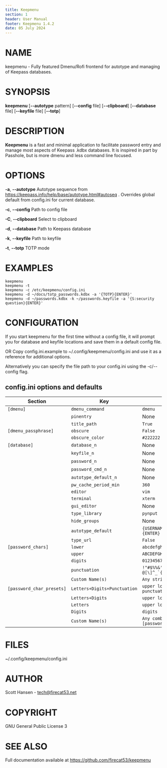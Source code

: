 ```yaml
---
title: Keepmenu
section: 1
header: User Manual
footer: Keepmenu 1.4.2
date: 05 July 2024
---
```


# NAME

keepmenu - Fully featured Dmenu/Rofi frontend for autotype and managing of Keepass databases.

# SYNOPSIS

**keepmenu** [**--autotype** pattern] [**--config** file] [**--clipboard**] [**--database** file] [**--keyfile** file] [**--totp**]

# DESCRIPTION

**Keepmenu** is a fast and minimal application to facilitate password entry and
manage most aspects of Keepass .kdbx databases.  It is inspired in part by
Passhole, but is more dmenu and less command line focused.

# OPTIONS

**-a**, **--autotype**  Autotype sequence from https://keepass.info/help/base/autotype.html#autoseq . Overrides global default from config.ini for current database.

**-c**, **--config**   Path to config file

**-C**, **--clipboard** Select to clipboard

**-d**, **--database** Path to Keepass database

**-k**, **--keyfile**  Path to keyfile

**-t**, **--totp**  TOTP mode

# EXAMPLES

    keepmenu
    keepmenu -t
    keepmenu -c /etc/keepmenu/config.ini
    keepmenu -d ~/docs/totp_passwords.kdbx -a '{TOTP}{ENTER}'
    keepmenu -d ~/passwords.kdbx -k ~/passwords.keyfile -a '{S:security question}{ENTER}'

# CONFIGURATION

If you start keepmenu for the first time without a config file, it will prompt
you for database and keyfile locations and save them in a default config file.

OR Copy config.ini.example to ~/.config/keepmenu/config.ini and use it as a
reference for additional options.

Alternatively you can specify the file path to your config.ini using the -c/--config flag.

## config.ini options and defaults

| Section                   | Key                          | Default                                 |
|---------------------------|------------------------------|-----------------------------------------|
| `[dmenu]`                 | `dmenu_command`              | `dmenu`                                 |
|                           | `pinentry`                   | None                                    |
|                           | `title_path`                 | `True`                                  |
| `[dmenu_passphrase]`      | `obscure`                    | `False`                                 |
|                           | `obscure_color`              | `#222222`                               |
| `[database]`              | `database_n`                 | None                                    |
|                           | `keyfile_n`                  | None                                    |
|                           | `password_n`                 | None                                    |
|                           | `password_cmd_n`             | None                                    |
|                           | `autotype_default_n`         | None                                    |
|                           | `pw_cache_period_min`        | `360`                                   |
|                           | `editor`                     | `vim`                                   |
|                           | `terminal`                   | `xterm`                                 |
|                           | `gui_editor`                 | None                                    |
|                           | `type_library`               | `pynput`                                |
|                           | `hide_groups`                | None                                    |
|                           | `autotype_default`           | `{USERNAME}{TAB}{PASSWORD}{ENTER}`      |
|                           | `type_url`                   | `False`                                 |
| `[password_chars]`        | `lower`                      | `abcdefghijklmnopqrstuvwxyz`            |
|                           | `upper`                      | `ABCDEFGHIJKLMNOPQRSTUVWXYZ`            |
|                           | `digits`                     | `0123456789`                            |
|                           | `punctuation`                | ``!"#$%%&'()*+,-./:;<=>?@[\]^_`{│}~``   |
|                           | `Custom Name(s)`             | `Any string`                            |
| `[password_char_presets]` | `Letters+Digits+Punctuation` | `upper lower digits punctuation`        |
|                           | `Letters+Digits`             | `upper lower digits`                    |
|                           | `Letters`                    | `upper lower`                           |
|                           | `Digits`                     | `digits`                                |
|                           | `Custom Name(s)`             | `Any combo of [password_chars] entries` |

# FILES

~/.config/keepmenu/config.ini

# AUTHOR

Scott Hansen - <tech@firecat53.net>

# COPYRIGHT

GNU General Public License 3

# SEE ALSO

Full documentation available at https://github.com/firecat53/keepmenu
